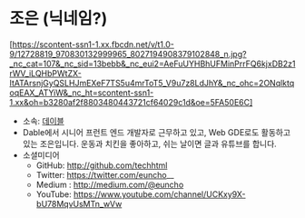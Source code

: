 # 조은 (닉네임?) #

[https://scontent-ssn1-1.xx.fbcdn.net/v/t1.0-9/12728819_970830132999965_8027194908379102848_n.jpg?_nc_cat=107&_nc_sid=13bebb&_nc_eui2=AeFuUYHBhUFMinPrrFQ6kjxDB2z1rWV_iLQHbPWtZX-ItATArsnjGyQSLHJmEXeF7TS5u4mrToT5_V9u7z8LdJhY&_nc_ohc=2ONqlktqoqEAX_ATYiW&_nc_ht=scontent-ssn1-1.xx&oh=b3280af2f8803480443721cf64029c1d&oe=5FA50E6C]

* 소속: [데이블](https://dable.io/)
* Dable에서 시니어 프런트 엔드 개발자로 근무하고 있고, Web GDE로도 활동하고 있는 조은입니다.
운동과 치킨을 좋아하고, 쉬는 날이면 글과 유튜브를 합니다.
* 소셜미디어
  * GitHub: http://github.com/techhtml
  * Twitter: https://twitter.com/euncho__
  * Medium : http://medium.com/@euncho
  * YouTube: https://www.youtube.com/channel/UCKxy9X-bU78MqvUsMTn_wVw
